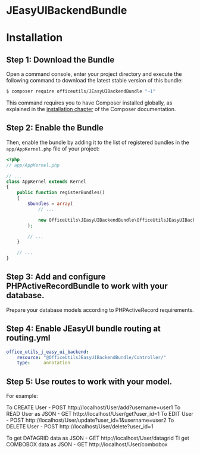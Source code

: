 # JEasyUIBackendBundle

Installation
============

Step 1: Download the Bundle
---------------------------

Open a command console, enter your project directory and execute the
following command to download the latest stable version of this bundle:

```bash
$ composer require officeutils/JEasyUIBackendBundle "~1"
```

This command requires you to have Composer installed globally, as explained
in the [installation chapter](https://getcomposer.org/doc/00-intro.md)
of the Composer documentation.

Step 2: Enable the Bundle
-------------------------

Then, enable the bundle by adding it to the list of registered bundles
in the `app/AppKernel.php` file of your project:

```php
<?php
// app/AppKernel.php

// ...
class AppKernel extends Kernel
{
    public function registerBundles()
    {
        $bundles = array(
            // ...

            new OfficeUtils\JEasyUIBackendBundle\OfficeUtilsJEasyUIBackendBundle(),
        );

        // ...
    }

    // ...
}
```

Step 3: Add and configure PHPActiveRecordBundle to work with your database. 
-------------------------
Prepare your database models according to PHPActiveRecord requirements.

Step 4: Enable JEasyUI bundle routing at routing.yml
-------------------------
```yml
office_utils_j_easy_ui_backend:
    resource: "@OfficeUtilsJEasyUIBackendBundle/Controller/"
    type:     annotation
```

Step 5: Use routes to work with your model. 
-------------------------
For example:

To CREATE User - POST http://localhost/User/add?username=user1
To READ User as JSON - GET http://localhost/User/get?user_id=1
To EDIT User - POST http://localhost/User/update?user_id=1&username=user2
To DELETE User - POST http://localhost/User/delete?user_id=1

To get DATAGRID data as JSON - GET http://localhost/User/datagrid
Ti get COMBOBOX data as JSON - GET http://localhost/User/combobox
